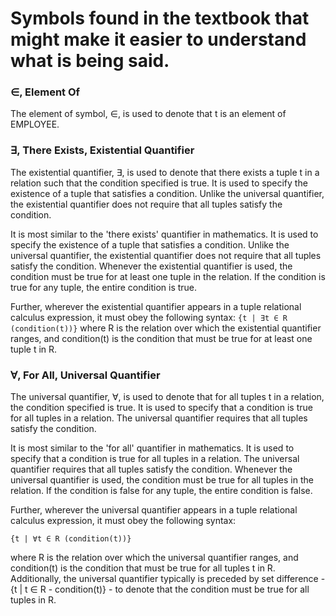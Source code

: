 # Symbols found in the textbook that might make it easier to understand what is being said.


### ∈, Element Of

The element of symbol, ∈, is used to denote that t is an element of EMPLOYEE.

### ∃, There Exists, Existential Quantifier

The existential quantifier, ∃, is used to denote that there exists a tuple t in a relation such that the condition specified is true. It is used to specify the existence of a tuple that satisfies a condition. Unlike the universal quantifier, the existential quantifier does not require that all tuples satisfy the condition.

It is most similar to the 'there exists' quantifier in mathematics. It is used to specify the existence of a tuple that satisfies a condition. Unlike the universal quantifier, the existential quantifier does not require that all tuples satisfy the condition. Whenever the existential quantifier is used, the condition must be true for at least one tuple in the relation. If the condition is true for any tuple, the entire condition is true.

Further, wherever the existential quantifier appears in a tuple relational calculus expression, it must obey the following syntax:
```{t | ∃t ∈ R (condition(t))}```
where R is the relation over which the existential quantifier ranges, and condition(t) is the condition that must be true for at least one tuple t in R. 


### ∀, For All, Universal Quantifier

The universal quantifier, ∀, is used to denote that for all tuples t in a relation, the condition specified is true. It is used to specify that a condition is true for all tuples in a relation. The universal quantifier requires that all tuples satisfy the condition.

It is most similar to the 'for all' quantifier in mathematics. It is used to specify that a condition is true for all tuples in a relation. The universal quantifier requires that all tuples satisfy the condition. Whenever the universal quantifier is used, the condition must be true for all tuples in the relation. If the condition is false for any tuple, the entire condition is false. 

Further, wherever the universal quantifier appears in a tuple relational calculus expression, it must obey the following syntax:
```
{t | ∀t ∈ R (condition(t))}
```
where R is the relation over which the universal quantifier ranges, and condition(t) is the condition that must be true for all tuples t in R.  Additionally, the universal quantifier typically is preceded by set difference - {t | t ∈ R - condition(t)} - to denote that the condition must be true for all tuples in R.